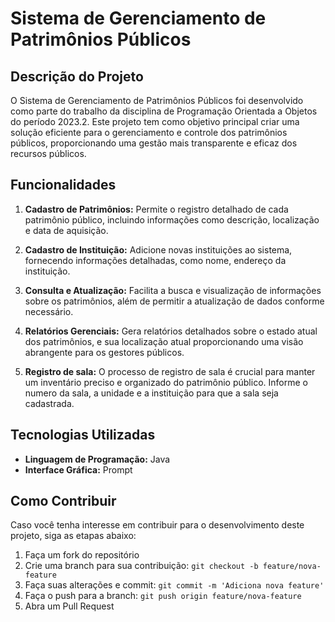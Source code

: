 # Sistema de Gerenciamento de Patrimônios Públicos

## Descrição do Projeto

O Sistema de Gerenciamento de Patrimônios Públicos foi desenvolvido como parte do trabalho da disciplina de Programação Orientada a Objetos do período 2023.2. Este projeto tem como objetivo principal criar uma solução eficiente para o gerenciamento e controle dos patrimônios públicos, proporcionando uma gestão mais transparente e eficaz dos recursos públicos.

## Funcionalidades

1. **Cadastro de Patrimônios:** Permite o registro detalhado de cada patrimônio público, incluindo informações como descrição, localização e data de aquisição.

2. **Cadastro de Instituição:** Adicione novas instituições ao sistema, fornecendo informações detalhadas, como nome, endereço da instituição.

3. **Consulta e Atualização:** Facilita a busca e visualização de informações sobre os patrimônios, além de permitir a atualização de dados conforme necessário.

4. **Relatórios Gerenciais:** Gera relatórios detalhados sobre o estado atual dos patrimônios, e sua localização atual proporcionando uma visão abrangente para os gestores públicos.

5. **Registro de sala:** O processo de registro de sala é crucial para manter um inventário preciso e organizado do patrimônio público. Informe o numero da sala, a unidade e a instituição para que a sala seja cadastrada.

## Tecnologias Utilizadas

- **Linguagem de Programação:** Java
- **Interface Gráfica:** Prompt

## Como Contribuir

Caso você tenha interesse em contribuir para o desenvolvimento deste projeto, siga as etapas abaixo:

1. Faça um fork do repositório
2. Crie uma branch para sua contribuição: `git checkout -b feature/nova-feature`
3. Faça suas alterações e commit: `git commit -m 'Adiciona nova feature'`
4. Faça o push para a branch: `git push origin feature/nova-feature`
5. Abra um Pull Request
